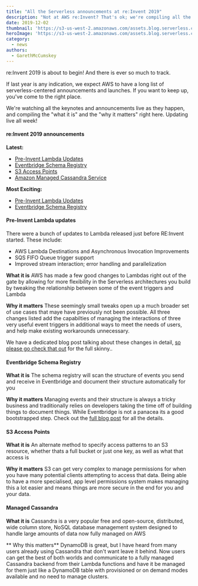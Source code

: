 ```yaml
---
title: "All the Serverless announcements at re:Invent 2019"
description: "Not at AWS re:Invent? That's ok; we're compiling all the most important serverless announcements and updates. Updating live all week."
date: 2019-12-02
thumbnail: 'https://s3-us-west-2.amazonaws.com/assets.blog.serverless.com/reinvent/reinvent-2019-announcements-thumb.png'
heroImage: 'https://s3-us-west-2.amazonaws.com/assets.blog.serverless.com/reinvent/reinvent-2019-announcements-header.png'
category:
  - news
authors: 
  - GarethMcCumskey
---
```


re:Invent 2019 is about to begin! And there is ever so much to track.

If last year is any indication, we expect AWS to have a long list of serverless-centered announcements and launches. If you want to keep up, you've come to the right place.

We're watching all the keynotes and announcements live as they happen, and compiling the "what it is" and the "why it matters" right here. Updating live all week!

#### re:Invent 2019 announcements

**Latest:**
 * [Pre-Invent Lambda Updates](#pre-invent-lambda-updates)
 * [Eventbridge Schema Registry](#eventbridge-schema-registry)
 * [S3 Access Points](#s3-access-points)
 * [Amazon Managed Cassandra Service](#managed-cassandra)

**Most Exciting:**

* [Pre-Invent Lambda Updates](#pre-invent-lambda-updates)
 * [Eventbridge Schema Registry](#eventbridge-schema-registry)

#### Pre-Invent Lambda updates

There were a bunch of updates to Lambda released just before RE:Invent started. These include:

* AWS Lambda Destinations and Asynchronous Invocation Improvements
* SQS FIFO Queue trigger support
* Improved stream interaction; error handling and parallelization 

**What it is** AWS has made a few good changes to Lambdas right out of the gate by allowing for more flexibility in the Serverless architectures you build by tweaking the relationship between some of the event triggers and Lambda

**Why it matters** These seemingly small tweaks open up a much broader set of use cases that maye have previously not been possible. All three changes listed add the capabilties of managing the interactions of three very useful event triggers in additional ways to meet the needs of users, and help make existing workarounds unnecessary.

We have a dedicated blog post talking about these changes in detail, [so please go check that out](https://serverless.com/blog/november-2019-lambda-releases/) for the full skinny..

#### Eventbridge Schema Registry

**What it is** The schema registry will scan the structure of events you send and receive in Eventbridge and document their structure automatically for you

**Why it matters** Managing events and their structure is always a tricky business and traditionally relies on developers taking the time off of building things to document things. While Eventbridge is not a panacea its a good bootstrapped step. Check out the [full blog post](https://serverless.com/blog/eventbridge-schema-registry/) for all the details.

#### S3 Access Points

**What it is** An alternate method to specify access patterns to an S3 resource, whether thats a full bucket or just one key, as well as what that access is

**Why it matters** S3 can get very complex to manage permissions for when you have many potential clients attempting to access that data. Being able to have a more specialised, app level permissions system makes managing this a lot easier and means things are more secure in the end for you and your data.

#### Managed Cassandra

**What it is** Cassandra is a very popular free and open-source, distributed, wide column store, NoSQL database management system designed to handle large amounts of data now fully managed on AWS

** Why this matters** DynamoDB is great, but I have heard from many users already using Cassandra that don't want leave it behind. Now users can get the best of both worlds and communicate to a fully managed Cassandra backend from their Lambda functions and have it be managed for them just like a DynamoDB table with provisioned or on demand modes available and no need to manage clusters.